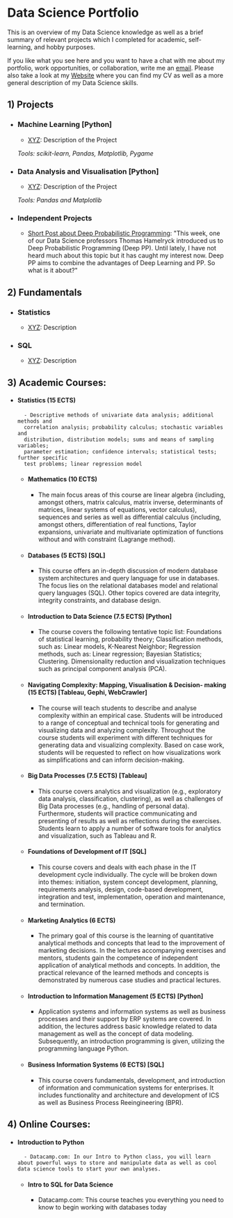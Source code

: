 # Data Science Portfolio
This is an overview of my Data Science knowledge as well as a brief summary of relevant projects which I completed for academic, self-learning, and hobby purposes.

If you like what you see here and you want to have a chat with me about my portfolio, work opportunities, or collaboration, write me an [email](mailto:st.knoedler@gmail.com). Please also take a look at my [Website](https://sknoedler.github.io) where you can find my CV as well as a more general description of my Data Science skills.


## 1) Projects
- ### Machine Learning [Python]
	- [XYZ](https://github.com/steffen/.../prediction1.ipynb): Description of the Project

	_Tools: scikit-learn, Pandas, Matplotlib, Pygame_ 


- ### Data Analysis and Visualisation [Python]
	- [XYZ](https://github.com/steffen/.../prediction1.ipynb): Description of the Project

	_Tools: Pandas and Matplotlib_


- ### Independent Projects
	- [Short Post about Deep Probabilistic Programming](https://www.linkedin.com/pulse/deep-probabilistic-programming-steffen-knödler/): "This week, one of our Data Science professors Thomas Hamelryck introduced us to Deep Probabilistic Programming (Deep PP). Until lately, I have not heard much about this topic but it has caught my interest now. Deep PP aims to combine the advantages of Deep Learning and PP. So what is it about?"



## 2) Fundamentals
- ### Statistics
	- [XYZ](https://github.com/steffen/.../prediction1.ipynb): Description

- ### SQL
	- [XYZ](https://github.com/steffen/.../prediction1.ipynb): Description




## 3) Academic Courses: 
- #### Statistics (15 ECTS)
		- Descriptive methods of univariate data analysis; additional methods and
		correlation analysis; probability calculus; stochastic variables and
		distribution, distribution models; sums and means of sampling variables;
		parameter estimation; confidence intervals; statistical tests; further specific
		test problems; linear regression model
		
	- #### Mathematics (10 ECTS)
		- The main focus areas of this course are linear algebra {including, amongst others, matrix calculus, matrix inverse, determinants of matrices, linear systems of equations, vector calculus), sequences and series as well as differential calculus {including, amongst others, differentiation of real functions, Taylor expansions, univariate and multivariate optimization of functions without and with constraint {Lagrange method). 
	- #### Databases (5 ECTS) [SQL]
		- This course offers an in-depth discussion of modern database system architectures and query language for use in databases. The focus lies on the relational databases model and relational query languages (SQL). Other topics covered are data integrity, integrity constraints, and database design.
	- #### Introduction to Data Science (7.5 ECTS) [Python]
		- The course covers the following tentative topic list: Foundations of statistical learning, probability theory; Classification methods, such as: Linear models, K-Nearest Neighbor; Regression methods, such as: Linear regression; Bayesian Statistics; Clustering.
Dimensionality reduction and visualization techniques such as principal component analysis (PCA).
	- #### Navigating Complexity: Mapping, Visualisation & Decision- making (15 ECTS) [Tableau, Gephi, WebCrawler]
		- The course will teach students to describe and analyse complexity within an empirical case. Students will be introduced to a range of conceptual and technical tools for generating and visualizing data and analyzing complexity. Throughout the course students will experiment with different techniques for generating data and visualizing complexity. Based on case work, students will be requested to reflect on how visualizations work as simplifications and can inform decision-making.
	- #### Big Data Processes (7.5 ECTS) [Tableau]
		- This course covers analytics and visualization (e.g., exploratory data analysis, classification, clustering), as well as challenges of Big Data processes (e.g., handling of personal data). Furthermore, students will practice communicating and presenting of results as well as reflections during the exercises. Students learn to apply a number of software tools for analytics and visualization, such as Tableau and R.
	- #### Foundations of Development of IT [SQL]
		- This course covers and deals with each phase in the IT development cycle individually. The cycle will be broken down into themes: initiation, system concept development, planning, requirements analysis, design, code-based development, integration and test, implementation, operation and maintenance, and termination.
	- #### Marketing Analytics (6 ECTS)
		- The primary goal of this course is the learning of quantitative analytical methods and concepts that lead to the improvement of marketing decisions. In the lectures accompanying exercises and mentors, students gain the competence of independent application of analytical methods and concepts. In addition, the practical relevance of the learned methods and concepts is demonstrated by numerous case studies and practical lectures. 
	- #### Introduction to Information Management (5 ECTS) [Python]
		- Application systems and information systems as well as business processes and their support by ERP systems are covered. In addition, the lectures address basic knowledge related to data management as well as the concept of data modeling. Subsequently, an introduction programming is given, utilizing the programming language Python.
	- #### Business Information Systems (6 ECTS) [SQL]
		- This course covers fundamentals, development, and introduction of information and communication systems for enterprises. It includes functionality and architecture and development of ICS as well as Business Process Reeingineering (BPR).



## 4) Online Courses: 

- #### Introduction to Python
		- Datacamp.com: In our Intro to Python class, you will learn about powerful ways to store and manipulate data as well as cool data science tools to start your own analyses. 
	- #### Intro to SQL for Data Science
		- Datacamp.com: This course teaches you everything you need to know to begin working with databases today




